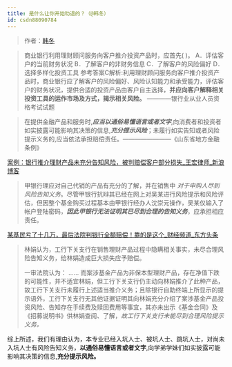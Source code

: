 ```yaml
---
title: 是什么让你开始劝退的？（@韩冬）
id: csdn88090784
---
```


> 作者：[韩冬](https://www.zhihu.com/question/67812985/answer/257311029)

> 商业银行利用理财顾问服务向客户推介投资产品时，应首先( )。
> A．评估客户的当前财务状况
> B．了解客户的非财务信息
> C．了解客户的风险偏好
> D．选择多样化投资工具
> 参考答案C解析:利用理财顾问服务向客户推介投资产品时，商业银行应了解客户的风险偏好、风险认知能力和承受能力，评估客户的财务状况，提供合适的投资产品由客户自主选择，**并应向客户解释相关投资工具的运作市场及方式，揭示相关风险。**
> ————银行业从业人员资格考试试题

> 在提供金融产品和服务时,***应当以通俗易懂语言或者文字***,向消费者和投资者如实披露可能影响其决策的信息,***充分提示风险***；未履行如实告知或者风险提示义务的,应当依法承担赔偿责任。————————《山东省地方金融条例》

[案例：银行推介理财产品未充分告知风险，被判赔偿客户部分损失_王宏律师_新浪博客](http://link.zhihu.com/?target=http%3A//blog.sina.com.cn/s/blog_77c0d1f50101klhf.html)

> 甲银行理应对自己代销的产品有充分的了解，并在销售中 *对于申购人尽到风险告知义务*。尽管甲银行抗辩其已经在网上对吴某进行风险提示和风险评估，但因整个基金购买过程基本由甲银行经办人沈崇元操作，吴某仅输入了帐户登陆密码，***因此甲银行无法证明其已尽到合理的告知义务***，应承担相应责任。

[某基民亏了十几万，最后法院判银行全额赔偿！靠的是这个_财经频道_东方头条](http://link.zhihu.com/?target=http%3A//mini.eastday.com/a/170314010304383-2.html)

> 林娟认为，工行下关支行在销售理财产品过程中隐瞒相关事实，未尽合理风险告知义务，给林娟造成巨大损失应予赔偿。
> 
> 一审法院认为：
> ……
> 而案涉基金产品为非保本型理财产品，存在净值下跌的可能性，并不适宜林娟，但工行下关支行仍主动向林娟推介了此种产品，故工行下关支行未履行上述适当推介义务；且除银行自助终端上所显示的提示语外，工行下关支行无其他证据证明其向林娟充分介绍了案涉基金产品投资风险、告知存在手续费及赎回费用等事宜，其亦未出示《基金合同》及《招募说明书》供林娟查阅、了解，*故工行下关支行未能尽到合理风险提示义务。*

综上所述，我们有理由认为，本专业已经入坑人士、被坑人士、跳坑人士，对尚未入坑人士有风险告知义务，**以通俗易懂语言或者文字**,向学弟学妹们如实披露可能影响其决策的信息,**充分提示风险。**